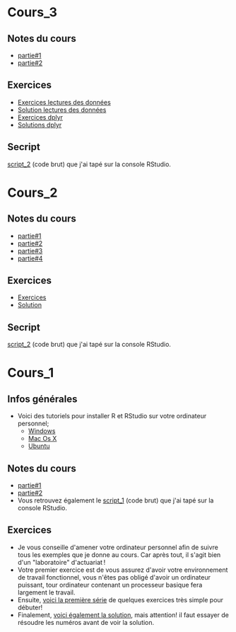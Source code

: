 # Cours_3
## Notes du cours
* [partie#1](https://nbviewer.jupyter.org/github/nmeraihi/ACT3035/blob/master/ETE_2019/cours_2/2_3_cours_dplyr.ipynb?flush_cache=true#Manipulation-avec-dplyr)
* [partie#2](https://nbviewer.jupyter.org/github/nmeraihi/ACT3035/blob/master/HIV_2019/cours_6/5_2_cours_jointure.ipynb?flush_cache=true)

## Exercices

* [Exercices lectures des données](https://nbviewer.jupyter.org/github/nmeraihi/ACT3035/blob/master/ETE_2019/cours_2/Exercices_lecture_donnes.ipynb?flush_cache=true)
* [Solution lectures des données](https://nbviewer.jupyter.org/github/nmeraihi/ACT3035/blob/master/ETE_2019/cours_2/Solutions_lecture_donnees.ipynb?flush_cache=true)
* [Exercices dplyr](https://nbviewer.jupyter.org/github/nmeraihi/ACT3035/blob/master/ETE_2019/cours_2/Exercices_dplyr.ipynb?flush_cache=true)
* [Solutions dplyr](https://nbviewer.jupyter.org/github/nmeraihi/ACT3035/blob/master/ETE_2019/cours_2/Solutions_dplyr.ipynb?flush_cache=true)

## Secript
[script_2](https://github.com/nmeraihi/ACT3035/blob/master/AUT_2019/cours_3/cours_3.R) (code brut) que j'ai tapé sur la console RStudio.



# Cours_2
## Notes du cours
* [partie#1](https://nbviewer.jupyter.org/github/nmeraihi/ACT3035/blob/master/ETE_2019/cours_1/1_3_cours.ipynb?flush_cache=true#seq-(suite))
* [partie#2](https://nbviewer.jupyter.org/github/nmeraihi/ACT3035/blob/master/ETE_2019/cours_1/1_4_cours.ipynb?flush_cache=true#Matrices)
* [partie#3](https://nbviewer.jupyter.org/github/nmeraihi/ACT3035/blob/master/ETE_2019/cours_2/2_1_cours_matrice_liste_df.ipynb?flush_cache=true)
* [partie#4](https://nbviewer.jupyter.org/github/nmeraihi/ACT3035/blob/master/ETE_2019/cours_2/2_2_cours_lecture_donnees.ipynb?flush_cache=true)

## Exercices

* [Exercices](https://nbviewer.jupyter.org/github/nmeraihi/ACT3035/blob/master/ETE_2019/cours_1/1_2_Exercices.ipynb?flush_cache=true)
* [Solution](https://nbviewer.jupyter.org/github/nmeraihi/ACT3035/blob/master/ETE_2019/cours_1/1_2_Solutions.ipynb?flush_cache=true)

## Secript
[script_2](https://github.com/nmeraihi/ACT3035/blob/master/AUT_2019/cours_2/cours_2.R) (code brut) que j'ai tapé sur la console RStudio.





# Cours_1

## Infos générales
* Voici des tutoriels pour installer R et RStudio sur votre ordinateur personnel;
    * <a class="fragment" href="https://medium.com/@GalarnykMichael/install-r-and-rstudio-on-windows-5f503f708027">Windows</a>
    * <a class="fragment" href="https://medium.com/@GalarnykMichael/install-r-and-rstudio-on-mac-e911606ce4f4">Mac Os X</a><br>
    * <a class="fragment" href="https://medium.com/@GalarnykMichael/install-r-and-rstudio-on-ubuntu-12-04-14-04-16-04-b6b3107f7779">Ubuntu</a>


## Notes du cours
* [partie#1](https://nbviewer.jupyter.org/github/nmeraihi/ACT3035/blob/master/AUT_2019/cours_1/1_1_cours.ipynb?flush_cache=true)
* [partie#2](https://nbviewer.jupyter.org/github/nmeraihi/ACT3035/blob/master/AUT_2019/cours_1/1_2_cours.ipynb?flush_cache=true)
* Vous retrouvez également le [script_1](https://github.com/nmeraihi/ACT3035/blob/master/AUT_2019/cours_1/script_1.R) (code brut) que j'ai tapé sur la console RStudio.


## Exercices
* Je vous conseille d'amener votre ordinateur personnel afin de suivre tous les exemples que je donne au cours. Car après tout, il s'agit bien d'un "laboratoire" d'actuariat !
* Votre premier exercice est de vous assurez d'avoir votre environnement de travail fonctionnel, vous n'êtes pas obligé d'avoir un ordinateur puissant, tour ordinateur contenant un processeur basique fera largement le travail.
* Ensuite, [voici la première série](https://nbviewer.jupyter.org/github/nmeraihi/ACT3035/blob/master/AUT_2019/cours_1/1_3_Exercices_vecteurs.ipynb?flush_cache=true) de quelques exercices très simple pour débuter!
* Finalement, [voici également la solution](https://nbviewer.jupyter.org/github/nmeraihi/ACT3035/blob/master/AUT_2019/cours_1/1_4_Exercices_vecteurs-solutions.ipynb?flush_cache=true), mais attention! il faut essayer de résoudre les numéros avant de voir la solution.
